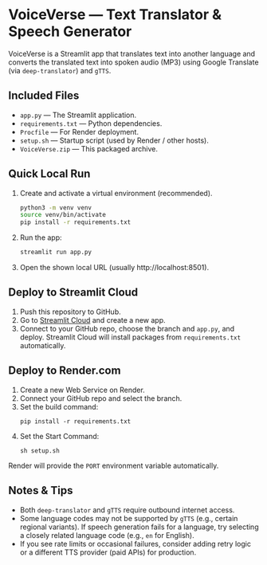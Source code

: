 # VoiceVerse — Text Translator & Speech Generator

VoiceVerse is a Streamlit app that translates text into another language and converts the translated text into spoken audio (MP3) using Google Translate (via `deep-translator`) and `gTTS`.

## Included Files
- `app.py` — The Streamlit application.
- `requirements.txt` — Python dependencies.
- `Procfile` — For Render deployment.
- `setup.sh` — Startup script (used by Render / other hosts).
- `VoiceVerse.zip` — This packaged archive.

## Quick Local Run
1. Create and activate a virtual environment (recommended).
   ```bash
   python3 -m venv venv
   source venv/bin/activate
   pip install -r requirements.txt
   ```
2. Run the app:
   ```bash
   streamlit run app.py
   ```
3. Open the shown local URL (usually http://localhost:8501).

## Deploy to Streamlit Cloud
1. Push this repository to GitHub.
2. Go to [Streamlit Cloud](https://streamlit.io/cloud) and create a new app.
3. Connect to your GitHub repo, choose the branch and `app.py`, and deploy. Streamlit Cloud will install packages from `requirements.txt` automatically.

## Deploy to Render.com
1. Create a new Web Service on Render.
2. Connect your GitHub repo and select the branch.
3. Set the build command:
   ```
   pip install -r requirements.txt
   ```
4. Set the Start Command:
   ```
   sh setup.sh
   ```
Render will provide the `PORT` environment variable automatically.

## Notes & Tips
- Both `deep-translator` and `gTTS` require outbound internet access.
- Some language codes may not be supported by `gTTS` (e.g., certain regional variants). If speech generation fails for a language, try selecting a closely related language code (e.g., `en` for English).
- If you see rate limits or occasional failures, consider adding retry logic or a different TTS provider (paid APIs) for production.
